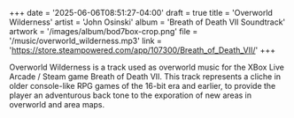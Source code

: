 +++
date = '2025-06-06T08:51:27-04:00'
draft = true
title = 'Overworld Wilderness'
artist = 'John Osinski'
album = 'Breath of Death VII Soundtrack'
artwork = '/images/album/bod7box-crop.png'
file = '/music/overworld_wilderness.mp3'
link = 'https://store.steampowered.com/app/107300/Breath_of_Death_VII/'
+++

Overworld Wilderness is a track used as overworld music for the XBox
Live Arcade / Steam game Breath of Death VII. This track represents a
cliche in older console-like RPG games of the 16-bit era and earlier,
to provide the player an adventurous back tone to the exporation of
new areas in overworld and area maps.
